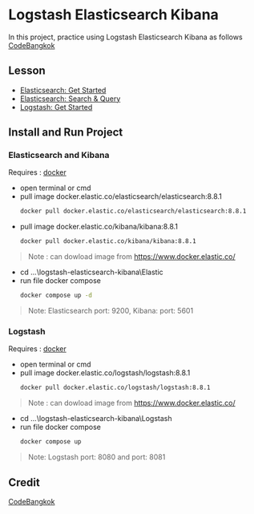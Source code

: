 # Logstash Elasticsearch Kibana

In this project, practice using Logstash Elasticsearch Kibana as follows [CodeBangkok](https://www.youtube.com/@CodeBangkok)

## Lesson

- [Elasticsearch: Get Started](https://www.youtube.com/watch?v=d2Ek-8HKdcI&t=1729s)
- [Elasticsearch: Search & Query](https://www.youtube.com/watch?v=YKr52eyWPkE)
- [Logstash: Get Started](https://www.youtube.com/watch?v=qlQePjKaHAw)


## Install and Run Project

### Elasticsearch and Kibana

Requires : [docker](https://www.docker.com/)

- open terminal or cmd
- pull image docker.elastic.co/elasticsearch/elasticsearch:8.8.1
	```bash
	docker pull docker.elastic.co/elasticsearch/elasticsearch:8.8.1
	```
- pull image docker.elastic.co/kibana/kibana:8.8.1
	```bash
	docker pull docker.elastic.co/kibana/kibana:8.8.1
	```
	
> Note : can dowload image from  https://www.docker.elastic.co/

- cd ...\logstash-elasticsearch-kibana\Elastic
- run file docker compose
	```bash
	docker compose up -d
	```
	
> Note: Elasticsearch port: 9200, Kibana: port: 5601


### Logstash
Requires : [docker](https://www.docker.com/)

- open terminal or cmd
- pull image docker.elastic.co/logstash/logstash:8.8.1
	```bash
	docker pull docker.elastic.co/logstash/logstash:8.8.1
	```
> Note : can dowload image from  https://www.docker.elastic.co/

- cd ...\logstash-elasticsearch-kibana\Logstash
- run file docker compose
	```bash
	docker compose up
	```
> Note: Logstash port: 8080 and port: 8081

## Credit

[CodeBangkok](https://www.youtube.com/@CodeBangkok)